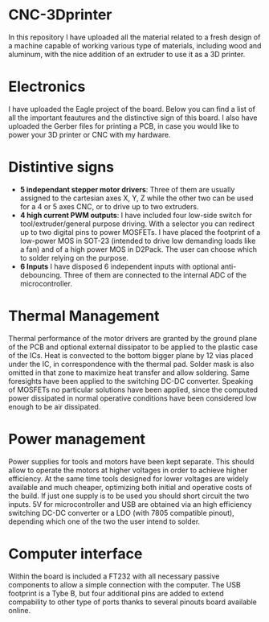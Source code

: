 # CNC-3Dprinter

In this repository I have uploaded all the material related to a fresh design of a machine capable of working various type of materials, including wood and aluminum, with the nice addition of an extruder to use it as a 3D printer.

# Electronics
I have uploaded the Eagle project of the board. Below you can find a list of all the important feautures and the distinctive sign of this board. I also have uploaded the Gerber files for printing a PCB, in case you would like to power your 3D printer or CNC with my hardware.

# Distintive signs
* **5 independant stepper motor drivers**: Three of them are usually assigned to the cartesian axes X, Y, Z while the other two can be used for a 4 or 5 axes CNC, or to drive up to two extruders.
* **4 high current PWM outputs**: I have included four low-side switch for tool/extruder/general purpose driving. With a selector you can redirect up to two digital pins to power MOSFETs. I have placed the footprint of a low-power MOS in SOT-23 (intended to drive low demanding loads like a fan) and of a high power MOS in D2Pack. The user can choose which to solder relying on the purpose.
* **6 Inputs** I have disposed 6 independent inputs with optional anti-debouncing. Three of them are connected to the internal ADC of the microcontroller.

# Thermal Management
Thermal performance of the motor drivers are granted by the ground plane of the PCB and optional external dissipator to be applied to the plastic case of the ICs. Heat is convected to the bottom bigger plane by 12 vias placed under the IC, in correspondence with the thermal pad. Solder mask is also omitted in that zone to maximize heat transfer and allow soldering. Same foresights have been applied to the switching DC-DC converter.
Speaking of MOSFETs no particular solutions have been applied, since the computed power dissipated in normal operative conditions have been considered low enough to be air dissipated.

# Power management
Power supplies for tools and motors have been kept separate. This should allow to operate the motors at higher voltages in order to achieve higher efficiency. At the same time tools designed for lower voltages are widely available and much cheaper, optimizing both initial and operative costs of the build. If just one supply is to be used you should short circuit the two inputs. 5V for microcontroller and USB are obtained via an high efficiency switching DC-DC converter or a LDO (with 7805 compatible pinout), depending which one of the two the user intend to solder.

# Computer interface
Within the board is included a FT232 with all necessary passive components to allow a simple connection with the computer. The USB footprint is a Tybe B, but four additional pins are added to extend compability to other type of ports thanks to several pinouts board available online.
